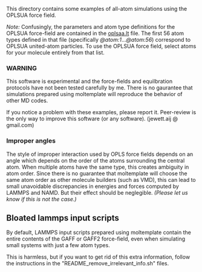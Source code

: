 This directory contains some examples of all-atom simulations using the OPLSUA
force field.

*Note:* Confusingly, the parameters and atom type definitions for the OPLSUA force-field are contained in the [oplsaa.lt](../../../moltemplate/force_fields/oplsaa.lt) file.  The first 56 atom types defined in that file (specifically *@atom:1*...*@atom:56*) correspond to OPLSUA united-atom particles.  To use the OPLSUA force field, select atoms for your molecule entirely from that list.

### WARNING

This software is experimental and the force-fields and equilbration protocols
have not been tested carefully by me.  There is no gaurantee that simulations
prepared using moltemplate will reproduce the behavior of other MD codes.

If you notice a problem with these examples, please report it.
Peer-review is the only way to improve this software (or any software).
(jewett.aij @ gmail.com)

### Improper angles

The style of improper interaction used by OPLS force fields depends on an
angle which depends on the order of the atoms surrounding the central atom.
When multiple atoms have the same type, this creates ambiguity in atom order.
Since there is no guarantee that moltemplate will choose the same atom order
as other molecule builders (such as VMD), this can lead to small
unavoidable discrepancies in energies and forces computed by LAMMPS and NAMD.
But their effect should be neglegible.
*(Please let us know if this is not the case.)*

## Bloated lammps input scripts

By default, LAMMPS input scripts prepared using moltemplate contain the
entire contents of the GAFF or GAFF2 force-field, even when simulating small
systems with just a few atom types.

This is harmless, but if you want to get rid of this extra information,
follow the instructions in the "README_remove_irrelevant_info.sh" files.
